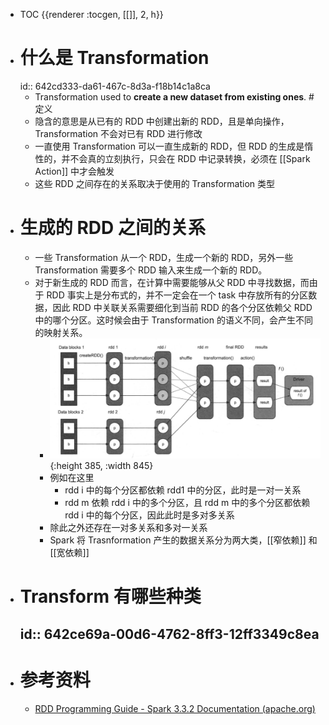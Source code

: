 - TOC {{renderer :tocgen, [[]], 2, h}}
- # 什么是 Transformation
  id:: 642cd333-da61-467c-8d3a-f18b14c1a8ca
	- Transformation used to **create a new dataset from existing ones**. #定义
	- 隐含的意思是从已有的 RDD 中创建出新的 RDD，且是单向操作，Transformation 不会对已有 RDD 进行修改
	- 一直使用 Transformation 可以一直生成新的 RDD，但 RDD 的生成是惰性的，并不会真的立刻执行，只会在 RDD 中记录转换，必须在 [[Spark Action]] 中才会触发
	- 这些 RDD 之间存在的关系取决于使用的 Transformation 类型
- # 生成的 RDD 之间的关系
	- 一些 Transformation 从一个 RDD，生成一个新的 RDD，另外一些 Transformation 需要多个 RDD 输入来生成一个新的 RDD。
	- 对于新生成的 RDD 而言，在计算中需要能够从父 RDD 中寻找数据，而由于 RDD 事实上是分布式的，并不一定会在一个 task 中存放所有的分区数据，因此 RDD 中关联关系需要细化到当前 RDD 的各个分区依赖父 RDD 中的哪个分区。这时候会由于 Transformation 的语义不同，会产生不同的映射关系。
		- ![image.png](../assets/image_1680660883320_0.png){:height 385, :width 845}
		- 例如在这里
			- rdd i 中的每个分区都依赖 rdd1 中的分区，此时是一对一关系
			- rdd m 依赖 rdd i 中的多个分区，且 rdd m 中的多个分区都依赖 rdd i 中的每个分区，因此此时是多对多关系
		- 除此之外还存在一对多关系和多对一关系
		- Spark 将 Trasnformation 产生的数据关系分为两大类，[[窄依赖]] 和 [[宽依赖]]
- # Transform 有哪些种类
  id:: 642ce69a-00d6-4762-8ff3-12ff3349c8ea
	-
- # 参考资料
	- [RDD Programming Guide - Spark 3.3.2 Documentation (apache.org)](https://spark.apache.org/docs/3.3.2/rdd-programming-guide.html#transformations)
